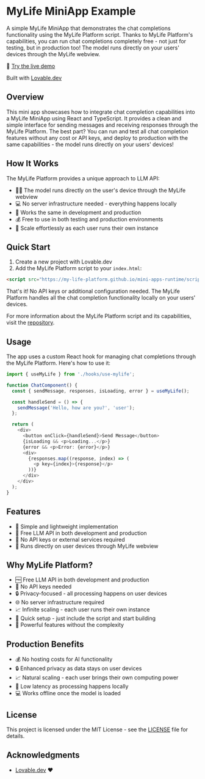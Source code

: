 # MyLife MiniApp Example

A simple MyLife MiniApp that demonstrates the chat completions functionality using the MyLife Platform script. Thanks to MyLife Platform's capabilities, you can run chat completions completely free - not just for testing, but in production too! The model runs directly on your users' devices through the MyLife webview.

🔗 [Try the live demo](https://chat-mini-app-example.lovable.app/)

Built with [Lovable.dev](https://lovable.dev)

## Overview

This mini app showcases how to integrate chat completion capabilities into a MyLife MiniApp using React and TypeScript. It provides a clean and simple interface for sending messages and receiving responses through the MyLife Platform. The best part? You can run and test all chat completion features without any cost or API keys, and deploy to production with the same capabilities - the model runs directly on your users' devices!

## How It Works

The MyLife Platform provides a unique approach to LLM API:
- 🏃‍♂️ The model runs directly on the user's device through the MyLife webview
- 💻 No server infrastructure needed - everything happens locally
- 🔄 Works the same in development and production
- 💰 Free to use in both testing and production environments
- 🚀 Scale effortlessly as each user runs their own instance

## Quick Start

1. Create a new project with Lovable.dev
2. Add the MyLife Platform script to your `index.html`:
```html
<script src="https://my-life-platform.github.io/mini-apps-runtime/script.js"></script>
```

That's it! No API keys or additional configuration needed. The MyLife Platform handles all the chat completion functionality locally on your users' devices.

For more information about the MyLife Platform script and its capabilities, visit the [repository](https://github.com/My-Life-Platform/mini-apps-runtime).

## Usage

The app uses a custom React hook for managing chat completions through the MyLife Platform. Here's how to use it:

```typescript
import { useMyLife } from './hooks/use-mylife';

function ChatComponent() {
  const { sendMessage, responses, isLoading, error } = useMyLife();

  const handleSend = () => {
    sendMessage('Hello, how are you?', 'user');
  };

  return (
    <div>
      <button onClick={handleSend}>Send Message</button>
      {isLoading && <p>Loading...</p>}
      {error && <p>Error: {error}</p>}
      <div>
        {responses.map((response, index) => (
          <p key={index}>{response}</p>
        ))}
      </div>
    </div>
  );
}
```

## Features

- 🚀 Simple and lightweight implementation
- 💬 Free LLM API in both development and production
- 🔑 No API keys or external services required
- 📱 Runs directly on user devices through MyLife webview

## Why MyLife Platform?

- 🆓 Free LLM API in both development and production
- 🚫 No API keys needed
- 🔒 Privacy-focused - all processing happens on user devices
- 🌐 No server infrastructure required
- 📈 Infinite scaling - each user runs their own instance
- 🚀 Quick setup - just include the script and start building
- 💪 Powerful features without the complexity

## Production Benefits

- 💰 No hosting costs for AI functionality
- 🔒 Enhanced privacy as data stays on user devices
- 📈 Natural scaling - each user brings their own computing power
- 🚀 Low latency as processing happens locally
- 💻 Works offline once the model is loaded

## License

This project is licensed under the MIT License - see the [LICENSE](LICENSE) file for details.

## Acknowledgments

- [Lovable.dev](https://lovable.dev) ❤️
